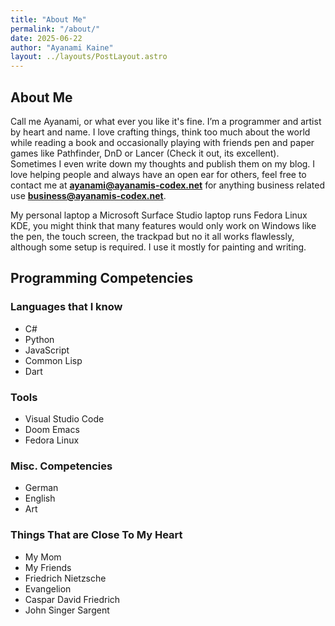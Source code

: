 ```yaml
---
title: "About Me"
permalink: "/about/"
date: 2025-06-22
author: "Ayanami Kaine"
layout: ../layouts/PostLayout.astro
---
```


<div class="about-intro">

<div class="about-text">

## About Me

Call me Ayanami, or what ever you like it's fine. I’m a programmer and artist by heart and name. I love crafting things, think too much about the world while reading a book and occasionally playing with friends pen and paper games like Pathfinder, DnD or Lancer (Check it out, its excellent). Sometimes I even write down my thoughts and publish them on my blog. I love helping people and always have an open ear for others, feel free to contact me at **ayanami@ayanamis-codex.net** for anything business related use **business@ayanamis-codex.net**.

My personal laptop a Microsoft Surface Studio laptop runs Fedora Linux KDE, you might think that many features would only work on Windows like the pen, the touch screen, the trackpad but no it all works flawlessly, although some setup is required. I use it mostly for painting and writing.

## Programming Competencies

### Languages that I know

-   C#
-   Python
-   JavaScript
-   Common Lisp
-   Dart

### Tools

-   Visual Studio Code
-   Doom Emacs
-   Fedora Linux

### Misc. Competencies

-   German
-   English
-   Art

### Things That are Close To My Heart

-   My Mom
-   My Friends
-   Friedrich Nietzsche
-   Evangelion
-   Caspar David Friedrich
-   John Singer Sargent
